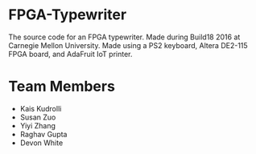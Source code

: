# FPGA-Typewriter
The source code for an FPGA typewriter. Made during Build18 2016 at Carnegie Mellon University. Made using a PS2 keyboard, Altera DE2-115 FPGA board, and AdaFruit IoT printer.

# Team Members
 - Kais Kudrolli
 - Susan Zuo
 - Yiyi Zhang
 - Raghav Gupta
 - Devon White

